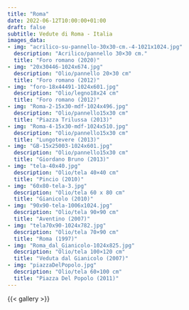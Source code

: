```yaml
---
title: "Roma"
date: 2022-06-12T10:00:00+01:00
draft: false
subtitle: Vedute di Roma - Italia
images_data:
- img: "acrilico-su-pannello-30x30-cm.-4-1021x1024.jpg"
  description: "Acrilico/pannello 30×30 cm."
  title: "Foro romano (2020)"
- img: "20x30446-1024x674.jpg"
  description: "Olio/pannello 20×30 cm"
  title: "Foro romano (2012)"
- img: "foro-18x44491-1024x601.jpg"
  description: "Olio/legno18x24 cm"
  title: "Foro romano (2012)"
- img: "Roma-2-15x30-mdf-1024x496.jpg"
  description: "Olio/pannello15x30 cm"
  title: "Piazza Trilussa (2013)"
- img: "Roma-4-15x30-mdf-1024x510.jpg"
  description: "Olio/pannello15x30 cm"
  title: "Lungotevere (2013)"
- img: "GB-15x25003-1024x601.jpg"
  description: "Olio/pannello15x30 cm"
  title: "Giordano Bruno (2013)"
- img: "tela-40x40.jpg"
  description: "Olio/tela 40×40 cm"
  title: "Pincio (2010)"
- img: "60x80-tela-3.jpg"
  description: "Olio/tela 60 x 80 cm"
  title: "Gianicolo (2010)"
- img: "90x90-tela-1006x1024.jpg"
  description: "Olio/tela 90×90 cm"
  title: "Aventino (2007)"
- img: "tela70x90-1024x782.jpg"
  description: "Olio/tela 70×90 cm"
  title: "Roma (1997)"
- img: "Roma_dal_Gianicolo-1024x825.jpg"
  description: "Olio/tela 100×120 cm"
  title: "Veduta dal Gianicolo (2007)"
- img: "piazzaDelPopolo.jpg"
  description: "Olio/tela 60×100 cm"
  title: "Piazza Del Popolo (2011)"
---
```




{{< gallery >}} 